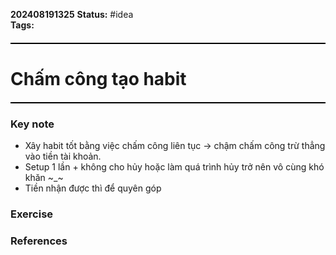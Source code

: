 **202408191325**
**Status:** #idea  
**Tags:** 
<hr style="border: none; height: 2px; background-color: #000000; margin: 20px 0;">

# Chấm công tạo habit
<hr style="border: none; height: 2px; background-color: #000000; margin: 20px 0;">

### Key note
- Xây habit tốt bằng việc chấm công liên tục -> chậm chấm công trừ thẳng vào tiền tài khoản.
- Setup 1 lần + không cho hủy hoặc làm quá trình hủy trở nên vô cùng khó khăn ~_~
- Tiền nhận được thì để quyên góp
### Exercise


### References

